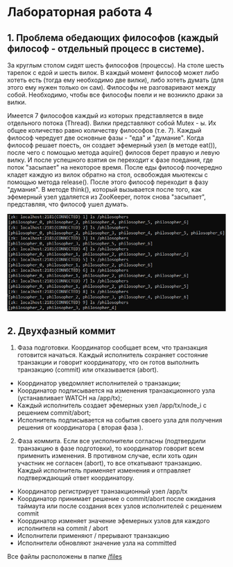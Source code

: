 # Лабораторная работа 4

## 1. Проблема обедающих философов (каждый философ - отдельный процесс в системе). 
За круглым столом сидят шесть философов (процессы). На столе шесть тарелок с едой и шесть вилок.
В каждый момент философ может либо хотеть есть (тогда ему необходимо две вилки), либо хотеть думать
(для этого ему нужен только он сам). Философы не разговаривают между собой. Необходимо, чтобы
все философы поели и не возникло драки за вилки.

Имеется 7 философов каждый из которых представляется в виде отдельного потока (Thread). 
Вилки представляют собой Mutex - ы. Их общее количество равно количеству философов (т.е. 7). 
Каждый философ чередует две основные фазы - "еда" и "думание". Когда философ решает поесть, 
он создает эфемерный узел (в методе eat()), после чего с помощью метода aquire() 
филосов берет правую и левую вилку. И после успешного взятия он переходит к фазе поедания, 
где поток "засыпает" на некоторое время. После еды философ поочередно кладет каждую из вилок обратно на стол, 
освобождая мьютексы с помощью метода release(). После этого философ переходит в фазу "думания". 
В методе think(), который вызывается после того, как эфемерный узел удаляется из ZooKeeper, поток снова "засыпает", 
представляя, что философ ушел думать.

![1](https://github.com/vmokook/BigData/blob/main/LR4/files/1.jpg)

## 2. Двухфазный коммит 

1. Фаза подготовки.
Координатор сообщает всем, что транзакция готовится начаться. Каждый исполнитель сохраняет состояние
транзакции и говорит координатору, что он готов выполнить транзакцию (commit) или отказывается (abort).
- Координатор уведомляет исполнителей о транзакции;
- Координатор подписывается на изменения транзакционного узла (устанавливает WATCH на /app/tx);
- Каждый исполнитель создает эфемерных узел /app/tx/node_i с решением commit/abort;
- Исполнитель подписывается на события своего узла для получения решения от координатора ( вторая фаза ).

2. Фаза коммита. 
Если все уисполнители согласны (подтвердили транзакцию в фазе подготовки), то координатор говорит всем применить изменения. В противном случае,
если хоть один участник не согласен (abort), то все откатывают транзакцию. Каждый исполнитель применяет изменения и отправляет подтверждающий ответ координатору.
- Координатор регистрирует транзакционный узел /app/tx
- Координатор принимает решение о commit/abort после ожидания таймаута или после создания всех узлов исполнителей с решением commit
- Координатор изменяет значение эфемерных узлов для каждого исполнителя на commit / abort
- Исполнители применяют / прерывают транзакцию
- Исполнители обновляют значение узла на committed

Все файлы расположены в папке [/files](https://github.com/vmokook/BigData/tree/main/LR4/files) 








